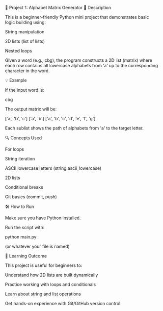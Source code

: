 📁 Project 1: Alphabet Matrix Generator
📝 Description

This is a beginner-friendly Python mini project that demonstrates basic logic building using:

String manipulation

2D lists (list of lists)

Nested loops

Given a word (e.g., cbg), the program constructs a 2D list (matrix) where each row contains all lowercase alphabets from 'a' up to the corresponding character in the word.

💡 Example

If the input word is:

cbg


The output matrix will be:

['a', 'b', 'c']
['a', 'b']
['a', 'b', 'c', 'd', 'e', 'f', 'g']


Each sublist shows the path of alphabets from 'a' to the target letter.

🔍 Concepts Used

For loops

String iteration

ASCII lowercase letters (string.ascii_lowercase)

2D lists

Conditional breaks

Git basics (commit, push)

🛠️ How to Run

Make sure you have Python installed.

Run the script with:

python main.py


(or whatever your file is named)

🧠 Learning Outcome

This project is useful for beginners to:

Understand how 2D lists are built dynamically

Practice working with loops and conditionals

Learn about string and list operations

Get hands-on experience with Git/GitHub version control